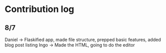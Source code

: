 # Contribution log
## 8/7
Daniel -> Flaskified app, made file structure, prepped basic features, added blog post listing
Ingo -> Made the HTML, going to do the editor
